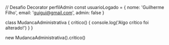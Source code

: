 // Desafio Decorator perfilAdmin
const usuarioLogado = {
nome: 'Guilherme Filho',
email: 'guigui@gmail.com',
admin: false
}

class MudancaAdministrativa {
critico() {
console.log('Algo crítico foi alterado!')
}
}

new MudancaAdministrativa().critico()
